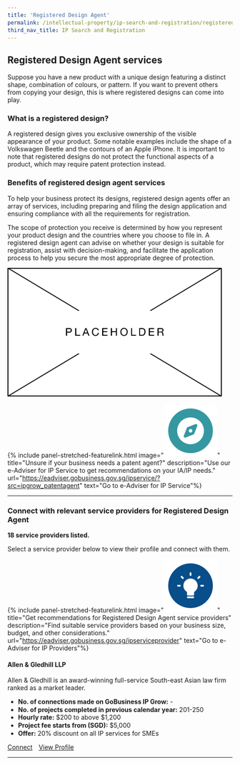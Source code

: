 ```yaml
---
title: 'Registered Design Agent'
permalink: /intellectual-property/ip-search-and-registration/registered-design-agent/
third_nav_title: IP Search and Registration
---
```


## Registered Design Agent services

Suppose you have a new product with a unique design featuring a distinct shape, combination of colours, or pattern. If you want to prevent others from copying your design, this is where registered designs can come into play. 

### What is a registered design?

A registered design gives you exclusive ownership of the visible appearance of your product. Some notable examples include the shape of a Volkswagen Beetle and the contours of an Apple iPhone. It is important to note that registered designs do not protect the functional aspects of a product, which may require patent protection instead.

### Benefits of registered design agent services

To help your business protect its designs, registered design agents offer an array of services, including preparing and filing the design application and ensuring compliance with all the requirements for registration. 

The scope of protection you receive is determined by how you represent your product design and the countries where you choose to file in. A registered design agent can advise on whether your design is suitable for registration, assist with decision-making, and facilitate the application process to help you secure the most appropriate degree of protection. 

<img src='/images/ipgrow/ipservices/RegisteredDesignAgent.png' aria-hidden='true'>

{% include panel-stretched-featurelink.html image="<img src='/images/ipgrow/ipservices/ipgrow_licenceguide_icon.png' aria-hidden='true'>" title="Unsure if your business needs a patent agent?" description="Use our e-Adviser for IP Service to get recommendations on your IA/IP needs." url="https://eadviser.gobusiness.gov.sg/ipservice/?src=ipgrow_patentagent" text="Go to e-Adviser for IP Service"%}

---

### Connect with relevant service providers for Registered Design Agent

**18 service providers listed.**

Select a service provider below to view their profile and connect with them.

{% include panel-stretched-featurelink.html image="<img src='/images/ipgrow/ipservices/ipgrow_findspecificlicence_icon.png' aria-hidden='true'>" title="Get recommendations for Registered Design Agent service providers" description="Find suitable service providers based on your business size, budget, and other considerations." url="https://eadviser.gobusiness.gov.sg/ipserviceprovider" text="Go to e-Adviser for IP Providers"%}

#### Allen & Gledhill LLP

Allen & Gledhill is an award-winning full-service South-east Asian law firm ranked as a market leader.

<ul style="line-height: 1.1rem; margin: 0 0 !important;">
<li style="line-height: 1.1rem; margin: 0 0 !important;"><b>No. of connections made on GoBusiness IP Grow:</b> -</li>
<li style="line-height: 1.1rem; margin: 0 0 !important;"><b>No. of projects completed in previous calendar year:</b> 201-250</li>
<li style="line-height: 1.1rem; margin: 0 0 !important;"><b>Hourly rate:</b> $200 to above $1,200</li>
<li style="line-height: 1.1rem; margin: 0 0 !important;"><b>Project fee starts from (SGD):</b> $5,000</li>
<li style="line-height: 1.1rem; margin: 0 0 !important;"><b>Offer:</b> 20% discount on all IP services for SMEs</li>
</ul>

<a class="btn" href="https://dashboard.gobusiness.gov.sg/task-details/2bbd5f45-ee04-4d78-bd90-c412e9cbea99" target="_blank" rel="noopener">Connect</a>&emsp;[View Profile](/browse-all-licences/Ministry-of-Manpower-(MOM)/Foreign-Employee-Dormitories-Act-Licence-)

---